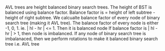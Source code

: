 AVL trees are height balanced binary search trees. The height of BST is balanced using balance factor.
Balance factor is = height of left subtree - height of right subtree.
We calcualte balance factor of every node of binary search tree (making it AVL tree).
The balance factor of every node is either -1, 0, 1. ie. | hl - hr | <= 1. Then it is balanced node
If balance factor is | hl - hr | > 1, then node is imbalanced.
If any node of binary search tree is imbalanaced, then we perform rotations to make it balanced binary search tree i.e. AVL tree 




